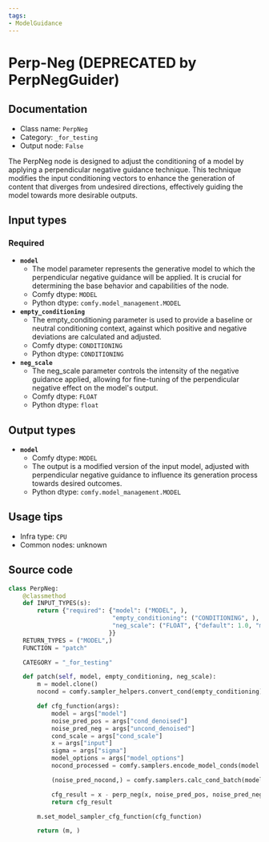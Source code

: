 ```yaml
---
tags:
- ModelGuidance
---
```


# Perp-Neg (DEPRECATED by PerpNegGuider)
## Documentation
- Class name: `PerpNeg`
- Category: `_for_testing`
- Output node: `False`

The PerpNeg node is designed to adjust the conditioning of a model by applying a perpendicular negative guidance technique. This technique modifies the input conditioning vectors to enhance the generation of content that diverges from undesired directions, effectively guiding the model towards more desirable outputs.
## Input types
### Required
- **`model`**
    - The model parameter represents the generative model to which the perpendicular negative guidance will be applied. It is crucial for determining the base behavior and capabilities of the node.
    - Comfy dtype: `MODEL`
    - Python dtype: `comfy.model_management.MODEL`
- **`empty_conditioning`**
    - The empty_conditioning parameter is used to provide a baseline or neutral conditioning context, against which positive and negative deviations are calculated and adjusted.
    - Comfy dtype: `CONDITIONING`
    - Python dtype: `CONDITIONING`
- **`neg_scale`**
    - The neg_scale parameter controls the intensity of the negative guidance applied, allowing for fine-tuning of the perpendicular negative effect on the model's output.
    - Comfy dtype: `FLOAT`
    - Python dtype: `float`
## Output types
- **`model`**
    - Comfy dtype: `MODEL`
    - The output is a modified version of the input model, adjusted with perpendicular negative guidance to influence its generation process towards desired outcomes.
    - Python dtype: `comfy.model_management.MODEL`
## Usage tips
- Infra type: `CPU`
- Common nodes: unknown


## Source code
```python
class PerpNeg:
    @classmethod
    def INPUT_TYPES(s):
        return {"required": {"model": ("MODEL", ),
                             "empty_conditioning": ("CONDITIONING", ),
                             "neg_scale": ("FLOAT", {"default": 1.0, "min": 0.0, "max": 100.0, "step": 0.01}),
                            }}
    RETURN_TYPES = ("MODEL",)
    FUNCTION = "patch"

    CATEGORY = "_for_testing"

    def patch(self, model, empty_conditioning, neg_scale):
        m = model.clone()
        nocond = comfy.sampler_helpers.convert_cond(empty_conditioning)

        def cfg_function(args):
            model = args["model"]
            noise_pred_pos = args["cond_denoised"]
            noise_pred_neg = args["uncond_denoised"]
            cond_scale = args["cond_scale"]
            x = args["input"]
            sigma = args["sigma"]
            model_options = args["model_options"]
            nocond_processed = comfy.samplers.encode_model_conds(model.extra_conds, nocond, x, x.device, "negative")

            (noise_pred_nocond,) = comfy.samplers.calc_cond_batch(model, [nocond_processed], x, sigma, model_options)

            cfg_result = x - perp_neg(x, noise_pred_pos, noise_pred_neg, noise_pred_nocond, neg_scale, cond_scale)
            return cfg_result

        m.set_model_sampler_cfg_function(cfg_function)

        return (m, )

```

